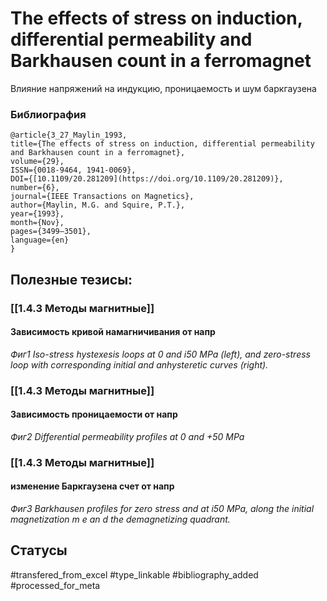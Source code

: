 # The effects of stress on induction, differential permeability and Barkhausen count in a ferromagnet

Влияние напряжений на индукцию, проницаемость и шум баркгаузена

### Библиография
```
@article{3_27_Maylin_1993,
title={The effects of stress on induction, differential permeability and Barkhausen count in a ferromagnet},
volume={29},
ISSN={0018-9464, 1941-0069},
DOI={[10.1109/20.281209](https://doi.org/10.1109/20.281209)},
number={6},
journal={IEEE Transactions on Magnetics},
author={Maylin, M.G. and Squire, P.T.},
year={1993},
month={Nov},
pages={3499–3501},
language={en}
}
```

## Полезные тезисы:
### [[1.4.3 Методы магнитные]]
#### Зависимость кривой намагничивания от напр
_Фиг1 Iso-stress hystexesis loops at 0 and i50 MPa (left), and zero-stress loop with corresponding initial and anhysteretic curves (right)._

### [[1.4.3 Методы магнитные]]
#### Зависимость проницаемости от напр
_Фиг2 Differential permeability profiles at 0 and +50 MPa_

### [[1.4.3 Методы магнитные]]
#### изменение Баркгаузена счет от напр 
_Фиг3 Barkhausen profiles for zero stress and at i50 MPa, along the initial magnetization m e an d the demagnetizing quadrant._

## Статусы
#transfered_from_excel 
#type_linkable 
#bibliography_added
#processed_for_meta
